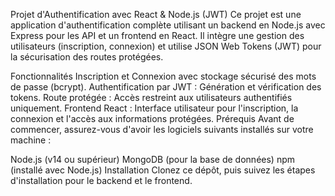 Projet d'Authentification avec React & Node.js (JWT)
Ce projet est une application d'authentification complète utilisant un backend en Node.js avec Express pour les API et un frontend en React. Il intègre une gestion des utilisateurs (inscription, connexion) et utilise JSON Web Tokens (JWT) pour la sécurisation des routes protégées.

Fonctionnalités
Inscription et Connexion avec stockage sécurisé des mots de passe (bcrypt).
Authentification par JWT : Génération et vérification des tokens.
Route protégée : Accès restreint aux utilisateurs authentifiés uniquement.
Frontend React : Interface utilisateur pour l'inscription, la connexion et l'accès aux informations protégées.
Prérequis
Avant de commencer, assurez-vous d'avoir les logiciels suivants installés sur votre machine :

Node.js (v14 ou supérieur)
MongoDB (pour la base de données)
npm (installé avec Node.js)
Installation
Clonez ce dépôt, puis suivez les étapes d'installation pour le backend et le frontend.
